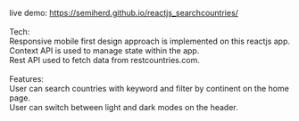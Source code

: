 live demo: https://semiherd.github.io/reactjs_searchcountries/<br><br>
Tech:<br>
  Responsive mobile first design approach is implemented on this reactjs app.<br>
  Context API is used to manage state within the app.<br>
  Rest API used to fetch data from restcountries.com.<br><br>
Features:<br>
  User can search countries with keyword and filter by continent on the home page.<br>
  User can switch between light and dark modes on the header.<br>
